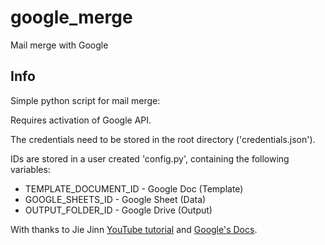 # google_merge
Mail merge with Google

## Info
Simple python script for mail merge:

Requires activation of Google API.
 
The credentials need to be stored in the root directory ('credentials.json').
 
IDs are stored in a user created 'config.py', containing the following variables:
- TEMPLATE_DOCUMENT_ID - Google Doc (Template)
- GOOGLE_SHEETS_ID - Google Sheet (Data)
- OUTPUT_FOLDER_ID - Google Drive (Output)
 

With thanks to Jie Jinn [YouTube tutorial](https://www.youtube.com/watch?v=Rq9W5f6hnJU) and [Google's Docs](https://developers.google.com/docs/api/samples/mail-merge).
